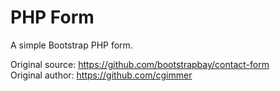 PHP Form
========
A simple Bootstrap PHP form.

Original source: https://github.com/bootstrapbay/contact-form<br />
Original author: https://github.com/cgimmer
